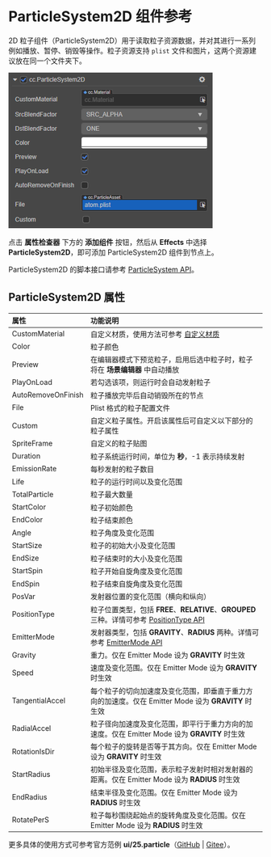 # ParticleSystem2D 组件参考

2D 粒子组件（ParticleSystem2D）用于读取粒子资源数据，并对其进行一系列例如播放、暂停、销毁等操作。粒子资源支持 `plist` 文件和图片，这两个资源建议放在同一个文件夹下。

![ParticleSystem2D](./2d-particle.png)

点击 **属性检查器** 下方的 **添加组件** 按钮，然后从 **Effects** 中选择 **ParticleSystem2D**，即可添加 ParticleSystem2D 组件到节点上。

ParticleSystem2D 的脚本接口请参考 [ParticleSystem API](__APIDOC__/zh/class/ParticleSystem2D)。

## ParticleSystem2D 属性

| 属性 |   功能说明
| :-------------- | :----------- |
| CustomMaterial       | 自定义材质，使用方法可参考 [自定义材质](../../ui-system/components/engine/ui-material.md)
| Color                | 粒子颜色
| Preview              | 在编辑器模式下预览粒子，启用后选中粒子时，粒子将在 **场景编辑器** 中自动播放
| PlayOnLoad           | 若勾选该项，则运行时会自动发射粒子
| AutoRemoveOnFinish   | 粒子播放完毕后自动销毁所在的节点
| File                 | Plist 格式的粒子配置文件
| Custom               | 自定义粒子属性。开启该属性后可自定义以下部分的粒子属性
| SpriteFrame          | 自定义的粒子贴图
| Duration             | 粒子系统运行时间，单位为 **秒**，-1 表示持续发射
| EmissionRate         | 每秒发射的粒子数目
| Life                 | 粒子的运行时间以及变化范围
| TotalParticle        | 粒子最大数量
| StartColor           | 粒子初始颜色
| EndColor             | 粒子结束颜色
| Angle                | 粒子角度及变化范围
| StartSize            | 粒子的初始大小及变化范围
| EndSize              | 粒子结束时的大小及变化范围
| StartSpin            | 粒子开始自旋角度及变化范围
| EndSpin              | 粒子结束自旋角度及变化范围
| PosVar               | 发射器位置的变化范围（横向和纵向）
| PositionType         | 粒子位置类型，包括 **FREE**、**RELATIVE**、**GROUPED** 三种。详情可参考 [PositionType API](__APIDOC__/zh/class/ParticleSystem2D?id=PositionType)
| EmitterMode          | 发射器类型，包括 **GRAVITY**、**RADIUS** 两种。详情可参考 [EmitterMode API](__APIDOC__/zh/class/ParticleSystem2D?id=EmitterMode)
| Gravity              | 重力。仅在 Emitter Mode 设为 **GRAVITY** 时生效
| Speed                | 速度及变化范围。仅在 Emitter Mode 设为 **GRAVITY** 时生效
| TangentialAccel      | 每个粒子的切向加速度及变化范围，即垂直于重力方向的加速度。仅在 Emitter Mode 设为 **GRAVITY** 时生效
| RadialAccel          | 粒子径向加速度及变化范围，即平行于重力方向的加速度。仅在 Emitter Mode 设为 **GRAVITY** 时生效
| RotationIsDir        | 每个粒子的旋转是否等于其方向。仅在 Emitter Mode 设为 **GRAVITY** 时生效
| StartRadius          | 初始半径及变化范围，表示粒子发射时相对发射器的距离。仅在 Emitter Mode 设为 **RADIUS** 时生效
| EndRadius            | 结束半径及变化范围。仅在 Emitter Mode 设为 **RADIUS** 时生效
| RotatePerS           | 粒子每秒围绕起始点的旋转角度及变化范围。仅在 Emitter Mode 设为 **RADIUS** 时生效

更多具体的使用方式可参考官方范例 **ui/25.particle**（[GitHub](https://github.com/cocos/cocos-test-projects/tree/v3.7/assets/cases/ui/25.particle) | [Gitee](https://gitee.com/mirrors_cocos-creator/test-cases-3d/tree/v3.7/assets/cases/ui/25.particle)）。
